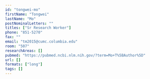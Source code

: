 ```yaml
---
id: "tongwei-mo"
firstName: "Tongwei"
lastName: "Mo"
postNominalLetters: ""
titles: ["Sr Research Worker"]
phone: "851-5270"
fax: ""
email: "tm2015@cumc.columbia.edu"
room: "507"
researchAreas: []
pubmed: "https://pubmed.ncbi.nlm.nih.gov/?term=Mo+T%5BAuthor%5D"
url: []
formats: ["long"]
tags: []
---
```

